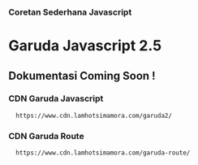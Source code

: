 ### Coretan Sederhana Javascript
# Garuda Javascript 2.5



## Dokumentasi Coming Soon !



### CDN Garuda Javascript 
```
  https://www.cdn.lamhotsimamora.com/garuda2/
```

### CDN Garuda Route
```
  https://www.cdn.lamhotsimamora.com/garuda-route/
```